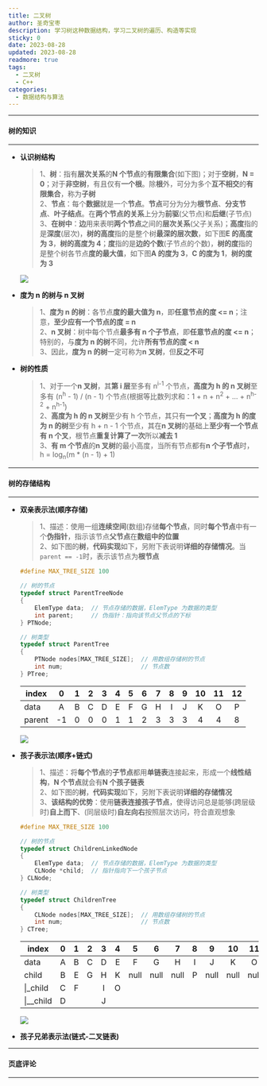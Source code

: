 ```yaml
---
title: 二叉树
author: 圣奇宝枣
description: 学习树这种数据结构，学习二叉树的遍历、构造等实现
sticky: 0
date: 2023-08-28
updated: 2023-08-28
readmore: true
tags:
  - 二叉树
  - C++
categories:
  - 数据结构与算法
---
```


---

#### **树的知识**

---

- **认识树结构**

  > 1、**树**：指有**层次关系**的**N 个节点**的**有限集合**(如下图)；对于**空树**，**N = 0**；对于**非空树**，有且仅有**一个根**。除**根**外，可分为多个**互不相交**的**有限集合**，称为**子树**  
  > 2、**节点**：每个**数据**就是一个**节点**。**节点**可分为分为**根节点**、**分支节点**、**叶子结点**。在**两个节点的关系**上分为**前驱**(父节点)和**后继**(子节点)  
  > 3、**在树中**：**边**用来表明**两个节点**之间的**层次关系**(父子关系)；**高度**指的是**深度**(层次)，**树的高度**指的是整个树**最深的层次数**，如下图**E 的高度为 3**，**树的高度为 4**；**度**指的是**边的个数**(子节点的个数)，**树的度**指的是整个树各节点**度的最大值**，如下图**A 的度为 3**，**C 的度为 1**，**树的度为 3**

  <!-- more -->

  ![](https://cdn.jsdelivr.net/gh/ShengQiBaoZao/Image/blog/算法/树.png)

- **度为 n 的树与 n 叉树**

  > 1、**度为 n 的树**：各节点**度的最大值为 n**，即**任意节点的度 <= n**；注意，**至少应有一个节点的度 = n**  
  > 2、**n 叉树**：树中每个节点**最多有 n 个子节点**，即**任意节点的度 <= n**；特别的，与**度为 n 的树**不同，允许**所有节点的度 < n**  
  > 3、因此，**度为 n 的树**一定可称为**n 叉树**，但**反之不可**

- **树的性质**

  > 1、对于一个**n 叉树**，其**第 i 层**至多有 n<sup>i-1</sup> 个节点，**高度为 h 的 n 叉树**至多有 (n<sup>h</sup> - 1) / (n - 1) 个节点(根据等比数列求和：1 + n + n<sup>2</sup> + ... + n<sup>h-2</sup> + n<sup>h-1</sup>)  
  > 2、**高度为 h 的 n 叉树**至少有 h 个节点，其只有**一个叉**；**高度为 h 的度为 n 的树**至少有 h + n - 1 个节点，其在**n 叉树**的基础上**至少有一个节点有 n 个叉**，根节点**重复计算了一次**所以**减去 1**  
  > 3、**有 m 个节点**的**n 叉树**的最小高度，当所有节点都有**n 个子节点**时， h = log<sub>n</sub>(m \* (n - 1) + 1)

---

#### **树的存储结构**

---

- **双亲表示法(顺序存储)**

  > 1、描述：使用一组**连续空间**(数组)存储**每个节点**，同时**每个节点**中有一个**伪指针**，指示该节点**父节点**在**数组中的位置**  
  > 2、如下图的**树**，**代码实现**如下，另附下表说明**详细的存储情况**。当`parent == -1`时，表示该节点为**根节点**

  ```cpp
  #define MAX_TREE_SIZE 100

  // 树的节点
  typedef struct ParentTreeNode
  {
      ElemType data;  // 节点存储的数据，ElemType 为数据的类型
      int parent;     // 伪指针：指向该节点父节点的下标
  } PTNode;

  // 树类型
  typedef struct ParentTree
  {
      PTNode nodes[MAX_TREE_SIZE];  // 用数组存储树的节点
      int num;                      // 节点数
  } PTree;
  ```

  | index  |  0  |  1  |  2  |  3  |  4  |  5  |  6  |  7  |  8  |  9  | 10  | 11  | 12  |
  | ------ | :-: | :-: | :-: | :-: | :-: | :-: | :-: | :-: | :-: | :-: | :-: | :-: | :-: |
  | data   |  A  |  B  |  C  |  D  |  E  |  F  |  G  |  H  |  I  |  J  |  K  |  O  |  P  |
  | parent | -1  |  0  |  0  |  0  |  1  |  1  |  2  |  3  |  3  |  3  |  4  |  4  |  8  |

  ![](https://cdn.jsdelivr.net/gh/ShengQiBaoZao/Image/blog/算法/树.png)

- **孩子表示法(顺序+链式)**

  > 1、描述：将**每个节点**的**子节点**都用**单链表**连接起来，形成一个**线性结构**，**N 个节点**就会有**N 个孩子链表**  
  > 2、如下图的**树**，**代码实现**如下，另附下表说明**详细的存储情况**  
  > 3、**该结构的优势**：使用**链表连接孩子节点**，使得访问总是能够(跨层级时)**自上而下**、(同层级时)**自左向右**按照层次访问，符合直观想象

  ```cpp
  #define MAX_TREE_SIZE 100

  // 树的节点
  typedef struct ChildrenLinkedNode
  {
      ElemType data;  // 节点存储的数据，ElemType 为数据的类型
      CLNode *child;  // 指针指向下一个孩子节点
  } CLNode;

  // 树类型
  typedef struct ChildrenTree
  {
      CLNode nodes[MAX_TREE_SIZE];  // 用数组存储树的节点
      int num;                      // 节点数
  } CTree;
  ```

  | index       |  0  |  1  |  2  |  3  |  4  |  5   |  6   |  7   |  8  |  9   |  10  |  11  |  12  |
  | ----------- | :-: | :-: | :-: | :-: | :-: | :--: | :--: | :--: | :-: | :--: | :--: | :--: | :--: |
  | data        |  A  |  B  |  C  |  D  |  E  |  F   |  G   |  H   |  I  |  J   |  K   |  O   |  P   |
  | child       |  B  |  E  |  G  |  H  |  K  | null | null | null |  P  | null | null | null | null |
  | \|\_child   |  C  |  F  |     |  I  |  O  |      |      |      |     |      |      |      |      |
  | \|\_\_child |  D  |     |     |  J  |     |      |      |      |     |      |      |      |      |

  ![](https://cdn.jsdelivr.net/gh/ShengQiBaoZao/Image/blog/算法/树.png)

- **孩子兄弟表示法(链式-二叉链表)**

---

#### **页底评论**

---
